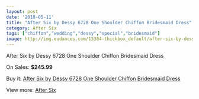 ```yaml
---
layout: post
date: '2018-05-11'
title: "After Six by Dessy 6728 One Shoulder Chiffon Bridesmaid Dress"
category: After Six
tags: ["chiffon","wedding","dessy","special","bridesmaid"]
image: http://img.eudances.com/13384-thickbox_default/after-six-by-dessy-6728-one-shoulder-chiffon-bridesmaid-dress.jpg
---
```

After Six by Dessy 6728 One Shoulder Chiffon Bridesmaid Dress

On Sales: **$245.99**
<a href="https://www.eudances.com/en/after-six/4042-after-six-by-dessy-6728-one-shoulder-chiffon-bridesmaid-dress.html"><amp-img layout="responsive" width="600" height="600" src="//img.eudances.com/13384-thickbox_default/after-six-by-dessy-6728-one-shoulder-chiffon-bridesmaid-dress.jpg" alt="After Six by Dessy 6728 One Shoulder Chiffon Bridesmaid Dress 0" /></a>
<a href="https://www.eudances.com/en/after-six/4042-after-six-by-dessy-6728-one-shoulder-chiffon-bridesmaid-dress.html"><amp-img layout="responsive" width="600" height="600" src="//img.eudances.com/13387-thickbox_default/after-six-by-dessy-6728-one-shoulder-chiffon-bridesmaid-dress.jpg" alt="After Six by Dessy 6728 One Shoulder Chiffon Bridesmaid Dress 1" /></a>
<a href="https://www.eudances.com/en/after-six/4042-after-six-by-dessy-6728-one-shoulder-chiffon-bridesmaid-dress.html"><amp-img layout="responsive" width="600" height="600" src="//img.eudances.com/13386-thickbox_default/after-six-by-dessy-6728-one-shoulder-chiffon-bridesmaid-dress.jpg" alt="After Six by Dessy 6728 One Shoulder Chiffon Bridesmaid Dress 2" /></a>
<a href="https://www.eudances.com/en/after-six/4042-after-six-by-dessy-6728-one-shoulder-chiffon-bridesmaid-dress.html"><amp-img layout="responsive" width="600" height="600" src="//img.eudances.com/13385-thickbox_default/after-six-by-dessy-6728-one-shoulder-chiffon-bridesmaid-dress.jpg" alt="After Six by Dessy 6728 One Shoulder Chiffon Bridesmaid Dress 3" /></a>

Buy it: [After Six by Dessy 6728 One Shoulder Chiffon Bridesmaid Dress](https://www.eudances.com/en/after-six/4042-after-six-by-dessy-6728-one-shoulder-chiffon-bridesmaid-dress.html "After Six by Dessy 6728 One Shoulder Chiffon Bridesmaid Dress")

View more: [After Six](https://www.eudances.com/en/50-after-six "After Six")
